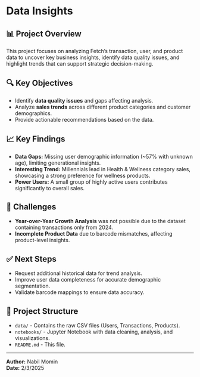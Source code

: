 # Data Insights

## 📊 Project Overview
This project focuses on analyzing Fetch’s transaction, user, and product data to uncover key business insights, identify data quality issues, and highlight trends that can support strategic decision-making.

## 🔍 Key Objectives
- Identify **data quality issues** and gaps affecting analysis.
- Analyze **sales trends** across different product categories and customer demographics.
- Provide actionable recommendations based on the data.

## 📈 Key Findings
- **Data Gaps:** Missing user demographic information (~57% with unknown age), limiting generational insights.
- **Interesting Trend:** Millennials lead in Health & Wellness category sales, showcasing a strong preference for wellness products.
- **Power Users:** A small group of highly active users contributes significantly to overall sales.

## 🚩 Challenges
- **Year-over-Year Growth Analysis** was not possible due to the dataset containing transactions only from 2024.
- **Incomplete Product Data** due to barcode mismatches, affecting product-level insights.

## ✅ Next Steps
- Request additional historical data for trend analysis.
- Improve user data completeness for accurate demographic segmentation.
- Validate barcode mappings to ensure data accuracy.

## 📂 Project Structure
- `data/` - Contains the raw CSV files (Users, Transactions, Products).
- `notebooks/` - Jupyter Notebook with data cleaning, analysis, and visualizations.
- `README.md` - This file.

---

**Author:** Nabil Momin  
**Date:** 2/3/2025
